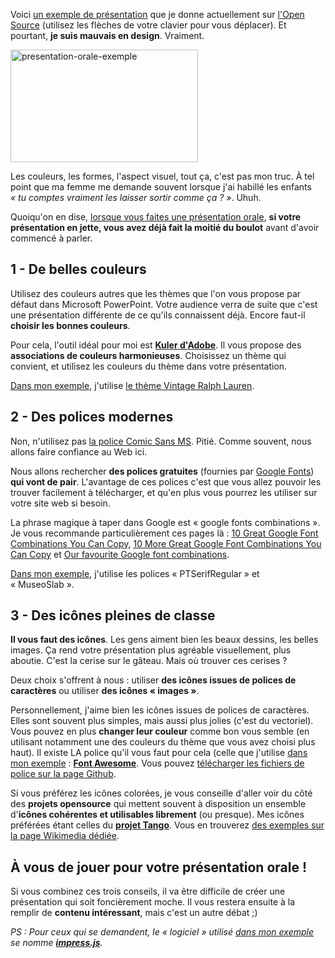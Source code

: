 <!-- 
.. title: Comment créer une présentation orale qui en jette à tous les coups (avec exemple)
.. slug: comment-créer-une-présentation-orale-qui-en-jette-à-tous-les-coups-avec-exemple
.. date: 2013-05-21 14:35:18+02:00
.. tags: Parler en public, Présentation orale
.. category: 
.. link: 
.. description: 
.. type: text
-->

<p></p><p>Voici <a href="http://data.jousse.org/opensource/opensource-presentation/opensource-fr.html">un exemple de présentation</a> que je donne actuellement sur <a href="http://data.jousse.org/opensource/opensource-presentation/opensource-fr.html">l'Open Source</a> (utilisez les flèches de votre clavier pour vous déplacer). Et pourtant, <strong>je suis mauvais en design</strong>. Vraiment.</p><p></p>
<!-- TEASER_END -->
<div class="text-center" style=""><a href="http://data.jousse.org/opensource/opensource-presentation/opensource-fr.html"><img alt="presentation-orale-exemple" class="aligncenter size-medium wp-image-571" height="180" src="http://data.jousse.org/opensource/presentation-orale-exemple-300x180.png" width="300"></a></div><p></p>

<p></p><p>Les couleurs, les formes, l'aspect visuel, tout ça, c'est pas mon truc. À tel point que ma femme me demande souvent lorsque j'ai habillé les enfants <em>« tu comptes vraiment les laisser sortir comme ça ? »</em>. Uhuh.</p><p></p>

<p></p><p>Quoiqu'on en dise, <a href="/comment-parler-en-public-donner-un-cours-ou-une-conference/">lorsque vous faites une présentation orale</a>, <strong>si votre présentation en jette, vous avez déjà fait la moitié du boulot</strong> avant d'avoir commencé à parler.</p><p></p>

<p></p><h2>1 - De belles couleurs</h2><p></p>

<p></p><p>Utilisez des couleurs autres que les thèmes que l'on vous propose par défaut dans Microsoft PowerPoint. Votre audience verra de suite que c'est une présentation différente de ce qu'ils connaissent déjà. Encore faut-il <strong>choisir les bonnes couleurs</strong>.</p><p></p>

<p></p><p>Pour cela, l'outil idéal pour moi est <a href="https://kuler.adobe.com/"><strong>Kuler d'Adobe</strong></a>. Il vous propose des <strong>associations de couleurs harmonieuses</strong>. Choisissez un thème qui convient, et utilisez les couleurs du thème dans votre présentation.</p><p></p>

<p></p><p><a href="http://data.jousse.org/opensource/opensource-presentation/opensource-fr.html">Dans mon exemple</a>, j'utilise <a href="https://kuler.adobe.com/#themeID/2216979">le thème Vintage Ralph Lauren</a>.</p><p></p>

<p></p><h2>2 - Des polices modernes</h2><p></p>

<p></p><p>Non, n'utilisez pas <a href="http://www.carnetsdubusiness.com/Faut-il-interdire-Comic-Sans-MS_a533.html"><span style="">la police Comic Sans MS</span></a>. Pitié. Comme souvent, nous allons faire confiance au Web ici.</p><p></p>

<p></p><p>Nous allons rechercher <strong>des polices gratuites</strong> (fournies par <a href="http://www.google.com/fonts/">Google Fonts</a>) <strong>qui vont de pair</strong>. L'avantage de ces polices c'est que vous allez pouvoir les trouver facilement à télécharger, et qu'en plus vous pourrez les utiliser sur votre site web si besoin.</p><p></p>

<p></p><p>La phrase magique à taper dans Google est « google fonts combinations ». Je vous recommande particulièrement ces pages là : <a href="http://designshack.net/articles/css/10-great-google-font-combinations-you-can-copy/">10 Great Google Font Combinations You Can Copy</a>, <a href="http://designshack.net/articles/typography/10-more-great-google-font-combinations-you-can-copy/">10 More Great Google Font Combinations You Can Copy</a> et <a href="http://www.insquaremedia.com/blog/15-web-design-stuff/50-our-favourite-google-font-combinations">Our favourite Google font combinations</a>.</p><p></p>

<p></p><p><a href="http://data.jousse.org/opensource/opensource-presentation/opensource-fr.html">Dans mon exemple</a>, j'utilise les polices « PTSerifRegular » et « MuseoSlab ».</p><p></p>

<p></p><h2>3 - Des icônes pleines de classe</h2><p></p>

<p></p><p><strong>Il vous faut des icônes</strong>. Les gens aiment bien les beaux dessins, les belles images. Ça rend votre présentation plus agréable visuellement, plus aboutie. C'est la cerise sur le gâteau. Mais où trouver ces cerises ?</p><p></p>

<p></p><p>Deux choix s'offrent à nous : utiliser <strong>des icônes issues de polices de caractères</strong> ou utiliser <strong>des icônes « images »</strong>.</p><p></p>

<p></p><p>Personnellement, j'aime bien les icônes issues de polices de caractères. Elles sont souvent plus simples, mais aussi plus jolies (c'est du vectoriel). Vous pouvez en plus <strong>changer leur couleur</strong> comme bon vous semble (en utilisant notamment une des couleurs du thème que vous avez choisi plus haut). Il existe LA police qu'il vous faut pour cela (celle que j'utilise <a href="http://data.jousse.org/opensource/opensource-presentation/opensource-fr.html">dans mon exemple</a> : <a href="http://fortawesome.github.io/Font-Awesome/"><strong>Font Awesome</strong></a>. Vous pouvez <a href="https://github.com/FortAwesome/Font-Awesome/tree/master/build/assets/font-awesome/font">télécharger les fichiers de police sur la page Github</a>.</p><p></p>

<p></p><p>Si vous préférez les icônes colorées, je vous conseille d'aller voir du côté des <strong>projets opensource</strong> qui mettent souvent à disposition un ensemble d'<strong>icônes cohérentes et utilisables librement</strong> (ou presque). Mes icônes préférées étant celles du <a href="http://tango.freedesktop.org/"><strong>projet Tango</strong></a>. Vous en trouverez <a href="https://commons.wikimedia.org/wiki/Tango_icons">des exemples sur la page Wikimedia dédiée</a>.</p><p></p>

<p></p><h2>À vous de jouer pour votre présentation orale !</h2><p></p>

<p></p><p>Si vous combinez ces trois conseils, il va être difficile de créer une présentation qui soit foncièrement moche. Il vous restera ensuite à la remplir de <strong>contenu intéressant</strong>, mais c'est un autre débat ;)</p><p></p>

<p></p><p><em>PS : Pour ceux qui se demandent, le « logiciel » utilisé <a href="http://data.jousse.org/opensource/opensource-presentation/opensource-fr.html">dans mon exemple</a> se nomme <a href="https://github.com/bartaz/impress.js"><strong>impress.js</strong></a>.</em></p><p></p>
